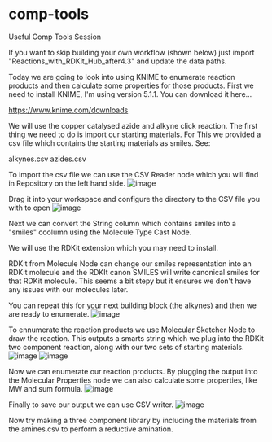 # comp-tools
Useful Comp Tools Session

If you want to skip building your own workflow (shown below) just import "Reactions_with_RDKit_Hub_after4.3" and update the data paths.

Today we are going to look into using KNIME to enumerate reaction products and then calculate some properties for those products. First we need to install KNIME, I'm using version 5.1.1. You can download it here...

https://www.knime.com/downloads

We will use the copper catalysed azide and alkyne click reaction. The first thing we need to do is import our starting materials. For This we provided a csv file which contains the starting materials as smiles. See:

alkynes.csv
azides.csv

To import the csv file we can use the CSV Reader node which you will find in Repository on the left hand side.
![image](https://github.com/angus-e-mcmillan/comp-tools/assets/57298625/591ab4cc-393f-4afa-97c4-1dc8d204c033)

Drag it into your workspace and configure the directory to the CSV file you with to open
![image](https://github.com/angus-e-mcmillan/comp-tools/assets/57298625/e315f3bd-2801-47fc-beb1-c4f1f1484754)

Next we can convert the String column which contains smiles into a "smiles" coolumn using the Molecule Type Cast Node. 

We will use the RDKit extension which you may need to install.

RDKit from Molecule Node can change our smiles representation into an RDKit molecule and the RDKIt canon SMILES will write canonical smiles for that RDKit molecule. This seems a bit stepy but it ensures we don't have any issues with our molecules later.

You can repeat this for your next building block (the alkynes) and then we are ready to enumerate.
![image](https://github.com/angus-e-mcmillan/comp-tools/assets/57298625/ce26118a-f1d8-4016-b411-7be89425dc61)

To ennumerate the reaction products we use Molecular Sketcher Node to draw the reaction. This outputs a smarts string which we plug into the RDKit two component reaction, along with our two sets of starting materials. 
![image](https://github.com/angus-e-mcmillan/comp-tools/assets/57298625/435f1a9f-1a59-4522-8984-35acdf1771d0)
![image](https://github.com/angus-e-mcmillan/comp-tools/assets/57298625/d7d6e981-4327-44df-bb00-7c0243e204c4)

Now we can enumerate our reaction products. By plugging the output into the Molecular Properties node we can also calculate some properties, like MW and sum formula.
![image](https://github.com/angus-e-mcmillan/comp-tools/assets/57298625/9553db90-41ff-4f8b-86a0-c3984aca08cd)


Finally to save our output we can use CSV writer.
![image](https://github.com/angus-e-mcmillan/comp-tools/assets/57298625/782b6352-4d66-4e0e-ae6c-baad6ce01b9f)

Now try making a three component library by including the materials from the amines.csv to perform a reductive amination.
